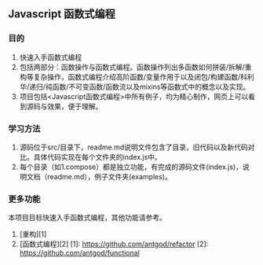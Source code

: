 ## Javascript 函数式编程
  ### 目的

  1. 快速入手函数式编程
  2. 包括两部分：函数操作与函数式编程。函数操作列出多函数如何拼装/拆解/重构等复杂操作，函数式编程介绍高阶函数/变量作用于以及闭包/构建函数/科利华/递归/纯函数/不可变函数/函数流以及mixins等函数式中的概念以及实现。
  3. 项目包括<Javascript函数式编程>中所有例子，均为精心制作，网页上可以看到源码与效果，便于理解。

  ### 学习方法

  1. 源码位于src/目录下，readme.md说明文件包含了目录，旧代码以及新代码对比。具体代码实现在每个文件夹的index.js中。
  2. 每个目录（如1.compose）都是独立功能，有完成的源码文件(index.js)，说明文档（readme.md），例子文件夹(examples)。

  ### 更多功能
  本项目目标快速入手函数式编程，其他功能请参考。

  1. [重构][1]
  2. [函数式编程][2]
    [1]: https://github.com/antgod/refactor
    [2]: https://github.com/antgod/functional



